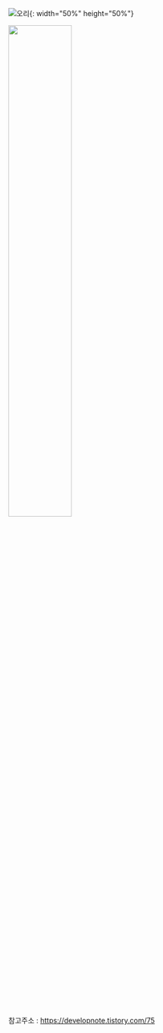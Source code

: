 ![오리](https://user-images.githubusercontent.com/113709273/194072787-2929d9c0-4ba3-45dc-ada8-dd2e48a87366.jpeg ){: width="50%" height="50%"}

<img src="https://user-images.githubusercontent.com/113709273/194072787-2929d9c0-4ba3-45dc-ada8-dd2e48a87366.jpeg" width="50%" height="50%"/>


참고주소 : https://developnote.tistory.com/75
